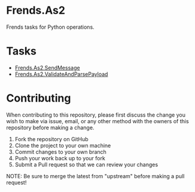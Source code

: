# Frends.As2

Frends tasks for Python operations.

# Tasks

- [Frends.As2.SendMessage](Frends.As2.SendMessage/README.md)
- [Frends.As2.ValidateAndParsePayload](Frends.As2.ValidateAndParsePayload/README.md)

# Contributing

When contributing to this repository, please first discuss the change you wish to make via issue, email, or any other
method with the owners of this repository before making a change.

1. Fork the repository on GitHub
2. Clone the project to your own machine
3. Commit changes to your own branch
4. Push your work back up to your fork
5. Submit a Pull request so that we can review your changes

NOTE: Be sure to merge the latest from "upstream" before making a pull request!